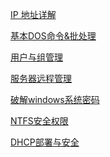 <a href="security/IP 地址详解.html">IP 地址详解 </a>

<a href="security/基本DOS命令&批处理.html">基本DOS命令&批处理 </a>

<a href="security/用户与组管理.html">用户与组管理 </a>

<a href="security/服务器远程管理.html">服务器远程管理 </a>

<a href="security/破解windows系统密码.html">破解windows系统密码 </a>

<a href="security/NTFS安全权限.html">NTFS安全权限</a>

<a href="security/DHCP部署与安全.html">DHCP部署与安全</a>




